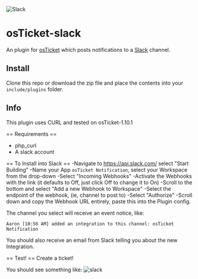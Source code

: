 ![Slack](https://a.slack-edge.com/ae57/img/slack_api_logo.png)

osTicket-slack
==============
An plugin for [osTicket](https://osticket.com) which posts notifications to a [Slack](https://slack.com) channel.

Install
--------
Clone this repo or download the zip file and place the contents into your `include/plugins` folder.

Info
------
This plugin uses CURL and tested on osTicket-1.10.1

== Requirements ==
- php_curl
- A slack account

== To Install into Slack ==
-Navigate to https://api.slack.com/ select "Start Building"
-Name your App `osTicket Notification`, select your Workspace from the drop-down
-Select "Incoming Webhooks"
-Activate the Webhooks with the link (it defaults to Off, just click Off to change it to On)
-Scroll to the bottom and select "Add a new Webhook to Workspace"
-Select the endpoint of the webhook, (ie, channel to post to)
-Select "Authorize"
-Scroll down and copy the Webhook URL entirely, paste this into the Plugin config.

The channel you select will receive an event notice, like:
```
Aaron [10:56 AM] added an integration to this channel: osTicket Notification
```
You should also receive an email from Slack telling you about the new Integration.

== Test! ==
Create a ticket!

You should see something like:
![slack](https://user-images.githubusercontent.com/5077391/31570760-2a5bec20-b0d3-11e7-9429-c25e8cdcf328.png)
